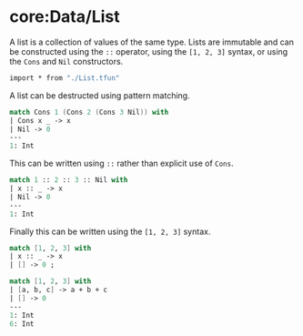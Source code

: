 # core:Data/List

A list is a collection of values of the same type. Lists are immutable and can be constructed using the `::` operator, using the `[1, 2, 3]` syntax, or using the `Cons` and `Nil` constructors.

```fsharp xassert id=Import; style=exec
import * from "./List.tfun"
```

A list can be destructed using pattern matching.

```fsharp xt id=patternMatch1
match Cons 1 (Cons 2 (Cons 3 Nil)) with
| Cons x _ -> x
| Nil -> 0
---
1: Int
```

This can be written using `::` rather than explicit use of `Cons`.

```fsharp xt id=patternMatch2
match 1 :: 2 :: 3 :: Nil with
| x :: _ -> x
| Nil -> 0
---
1: Int
```

Finally this can be written using the `[1, 2, 3]` syntax.

```fsharp xt id=patternMatch3
match [1, 2, 3] with
| x :: _ -> x
| [] -> 0 ;

match [1, 2, 3] with
| [a, b, c] -> a + b + c
| [] -> 0
---
1: Int
6: Int
```
